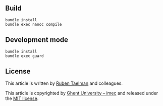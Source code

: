 ## Build
```
bundle install
bundle exec nanoc compile
```

## Development mode
```
bundle install
bundle exec guard
```

## License
This article is written by [Ruben Taelman](http://rubensworks.net/) and colleagues.

This article is copyrighted by [Ghent University – imec](http://idlab.ugent.be/)
and released under the [MIT license](http://opensource.org/licenses/MIT).
